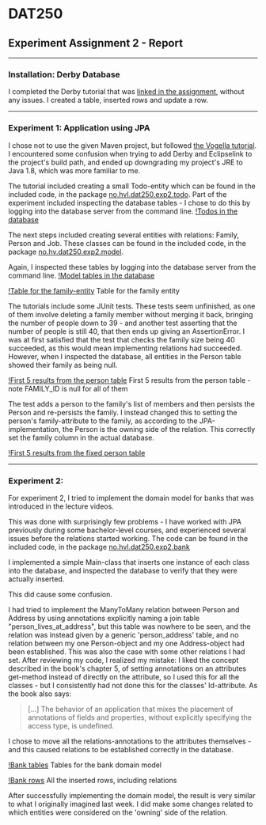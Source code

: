# DAT250
## Experiment Assignment 2 - Report

---

### Installation: Derby Database

I completed the Derby tutorial that was [linked in the assignment](http://db.apache.org/derby/papers/DerbyTut/index.html), without any issues. I created a table, inserted rows and update a row.

---

### Experiment 1: Application using JPA

I chose not to use the given Maven project, but followed [the Vogella tutorial](https://www.vogella.com/tutorials/JavaPersistenceAPI/article.html#installation). I encountered some confusion when trying to add Derby and Eclipselink to the project's build path, and ended up downgrading my project's JRE to Java 1.8, which was more familiar to me.

The tutorial included creating a small Todo-entity which can be found in the included code, in the package [no.hvl.dat250.exp2.todo](https://github.com/krnome/DAT250-experiments/tree/master/exp2/src/no/hvl/dat250/exp2/todo).
Part of the experiment included inspecting the database tables - I chose to do this by logging into the database server from the command line.
[!Todos in the database](img/DBSelect.png)

The next steps included creating several entities with relations: Family, Person and Job. These classes can be found in the included code, in the package [no.hv.dat250.exp2.model](https://github.com/krnome/DAT250-experiments/tree/master/exp2/src/no/hvl/dat250/exp2/model).

Again, I inspected these tables by logging into the database server from the command line.
[!Model tables in the database](img/modelTables.png)

[!Table for the family-entity](img/modelFamily.png)
Table for the family entity


The tutorials include some JUnit tests. These tests seem unfinished, as one of them involve deleting a family member without merging it back, bringing the number of people down to 39 - and another test asserting that the number of people is still 40, that then ends up giving an AssertionError. I was at first satisfied that the test that checks the family size being 40 succeeded, as this would mean implementing relations had succeeded. However, when I inspected the database, all entities in the Person table showed their family as being null.

[!First 5 results from the person table](img/personTable.png)
First 5 results from the person table - note FAMILY_ID is null for all of them

The test adds a person to the family's list of members and then persists the Person and re-persists the family. I instead changed this to setting the person's family-attribute to the family, as according to the JPA-implementation, the Person is the owning side of the relation. This correctly set the family column in the actual database.

[!First 5 results from the fixed person table](img/personTable_fixed.png)

---

### Experiment 2: 

For experiment 2, I tried to implement the domain model for banks that was introduced in the lecture videos.

This was done with surprisingly few problems - I have worked with JPA previously during some bachelor-level courses, and experienced several issues before the relations started working.
The code can be found in the included code, in the package [no.hvl.dat250.exp2.bank](https://github.com/krnome/DAT250-experiments/tree/master/exp2/src/no/hvl/dat250/exp2/bank)

I implemented a simple Main-class that inserts one instance of each class into the database, and inspected the database to verify that they were actually inserted.

This did cause some confusion. 

I had tried to implement the ManyToMany relation between Person and Address by using annotations explicitly naming a join table "person_lives_at_address", but this table was nowhere to be seen, and the relation was instead given by a generic 'person_address' table, and no relation between my one Person-object and my one Address-object had been established. This was also the case with some other relations I had set. After reviewing my code, I realized my mistake: I liked the concept described in the book's chapter 5, of setting annotations on an attributes get-method instead of directly on the attribute, so I used this for all the classes - but I consistently had not done this for the classes' Id-attribute. As the book also says:
> \[...] The behavior of an application that mixes the placement of annotations of fields and properties, without explicitly specifying the access type, is undefined.

I chose to move all the relations-annotations to the attributes themselves - and this caused relations to be established correctly in the database.

[!Bank tables](img/bank_tables.png)
Tables for the bank domain model

[!Bank rows](img/bank_rows.png)
All the inserted rows, including relations

After successfully implementing the domain model, the result is very similar to what I originally imagined last week. I did make some changes related to which entities were considered on the 'owning' side of the relation.
